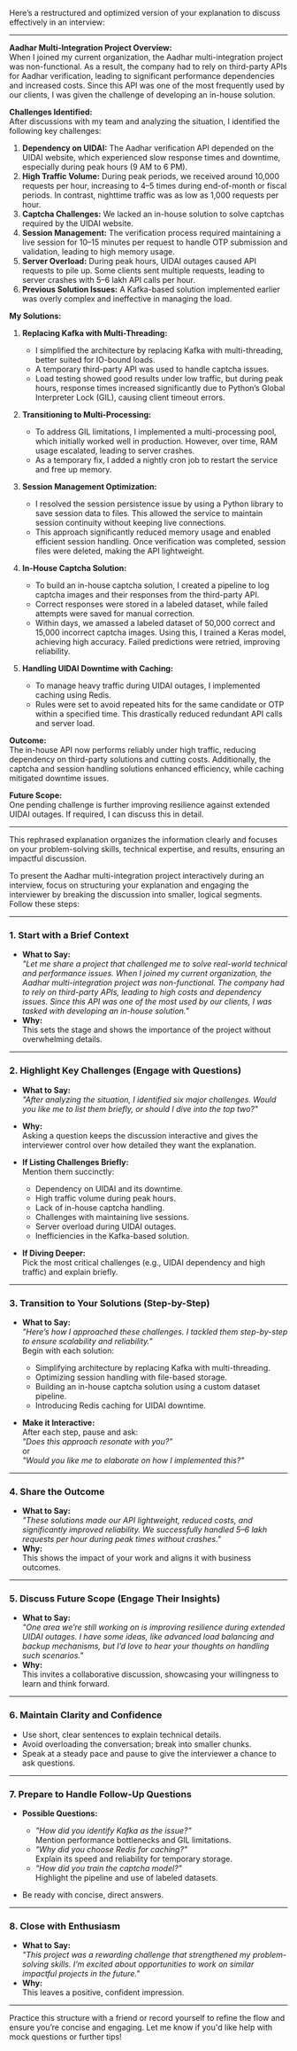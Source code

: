 Here’s a restructured and optimized version of your explanation to discuss effectively in an interview:

---

**Aadhar Multi-Integration Project Overview:**  
When I joined my current organization, the Aadhar multi-integration project was non-functional. As a result, the company had to rely on third-party APIs for Aadhar verification, leading to significant performance dependencies and increased costs. Since this API was one of the most frequently used by our clients, I was given the challenge of developing an in-house solution.

**Challenges Identified:**  
After discussions with my team and analyzing the situation, I identified the following key challenges:  
1. **Dependency on UIDAI:** The Aadhar verification API depended on the UIDAI website, which experienced slow response times and downtime, especially during peak hours (9 AM to 6 PM).  
2. **High Traffic Volume:** During peak periods, we received around 10,000 requests per hour, increasing to 4–5 times during end-of-month or fiscal periods. In contrast, nighttime traffic was as low as 1,000 requests per hour.  
3. **Captcha Challenges:** We lacked an in-house solution to solve captchas required by the UIDAI website.  
4. **Session Management:** The verification process required maintaining a live session for 10–15 minutes per request to handle OTP submission and validation, leading to high memory usage.  
5. **Server Overload:** During peak hours, UIDAI outages caused API requests to pile up. Some clients sent multiple requests, leading to server crashes with 5–6 lakh API calls per hour.  
6. **Previous Solution Issues:** A Kafka-based solution implemented earlier was overly complex and ineffective in managing the load.

**My Solutions:**  

1. **Replacing Kafka with Multi-Threading:**  
   - I simplified the architecture by replacing Kafka with multi-threading, better suited for IO-bound loads.  
   - A temporary third-party API was used to handle captcha issues.  
   - Load testing showed good results under low traffic, but during peak hours, response times increased significantly due to Python’s Global Interpreter Lock (GIL), causing client timeout errors.  

2. **Transitioning to Multi-Processing:**  
   - To address GIL limitations, I implemented a multi-processing pool, which initially worked well in production. However, over time, RAM usage escalated, leading to server crashes.  
   - As a temporary fix, I added a nightly cron job to restart the service and free up memory.

3. **Session Management Optimization:**  
   - I resolved the session persistence issue by using a Python library to save session data to files. This allowed the service to maintain session continuity without keeping live connections.  
   - This approach significantly reduced memory usage and enabled efficient session handling. Once verification was completed, session files were deleted, making the API lightweight.

4. **In-House Captcha Solution:**  
   - To build an in-house captcha solution, I created a pipeline to log captcha images and their responses from the third-party API.  
   - Correct responses were stored in a labeled dataset, while failed attempts were saved for manual correction.  
   - Within days, we amassed a labeled dataset of 50,000 correct and 15,000 incorrect captcha images. Using this, I trained a Keras model, achieving high accuracy. Failed predictions were retried, improving reliability.

5. **Handling UIDAI Downtime with Caching:**  
   - To manage heavy traffic during UIDAI outages, I implemented caching using Redis.  
   - Rules were set to avoid repeated hits for the same candidate or OTP within a specified time. This drastically reduced redundant API calls and server load.

**Outcome:**  
The in-house API now performs reliably under high traffic, reducing dependency on third-party solutions and cutting costs. Additionally, the captcha and session handling solutions enhanced efficiency, while caching mitigated downtime issues.

**Future Scope:**  
One pending challenge is further improving resilience against extended UIDAI outages. If required, I can discuss this in detail.

---

This rephrased explanation organizes the information clearly and focuses on your problem-solving skills, technical expertise, and results, ensuring an impactful discussion.

To present the Aadhar multi-integration project interactively during an interview, focus on structuring your explanation and engaging the interviewer by breaking the discussion into smaller, logical segments. Follow these steps:

---

### **1. Start with a Brief Context**
- **What to Say:**  
  _"Let me share a project that challenged me to solve real-world technical and performance issues. When I joined my current organization, the Aadhar multi-integration project was non-functional. The company had to rely on third-party APIs, leading to high costs and dependency issues. Since this API was one of the most used by our clients, I was tasked with developing an in-house solution."_  
- **Why:**  
  This sets the stage and shows the importance of the project without overwhelming details.

---

### **2. Highlight Key Challenges (Engage with Questions)**
- **What to Say:**  
  _"After analyzing the situation, I identified six major challenges. Would you like me to list them briefly, or should I dive into the top two?"_  
- **Why:**  
  Asking a question keeps the discussion interactive and gives the interviewer control over how detailed they want the explanation.

- **If Listing Challenges Briefly:**  
  Mention them succinctly:
  - Dependency on UIDAI and its downtime.
  - High traffic volume during peak hours.
  - Lack of in-house captcha handling.
  - Challenges with maintaining live sessions.
  - Server overload during UIDAI outages.
  - Inefficiencies in the Kafka-based solution.

- **If Diving Deeper:**  
  Pick the most critical challenges (e.g., UIDAI dependency and high traffic) and explain briefly.

---

### **3. Transition to Your Solutions (Step-by-Step)**
- **What to Say:**  
  _"Here’s how I approached these challenges. I tackled them step-by-step to ensure scalability and reliability."_  
  Begin with each solution:
  - Simplifying architecture by replacing Kafka with multi-threading.
  - Optimizing session handling with file-based storage.
  - Building an in-house captcha solution using a custom dataset pipeline.
  - Introducing Redis caching for UIDAI downtime.

- **Make it Interactive:**  
  After each step, pause and ask:  
  _"Does this approach resonate with you?"_  
  or  
  _"Would you like me to elaborate on how I implemented this?"_

---

### **4. Share the Outcome**
- **What to Say:**  
  _"These solutions made our API lightweight, reduced costs, and significantly improved reliability. We successfully handled 5–6 lakh requests per hour during peak times without crashes."_  
- **Why:**  
  This shows the impact of your work and aligns it with business outcomes.

---

### **5. Discuss Future Scope (Engage Their Insights)**
- **What to Say:**  
  _"One area we’re still working on is improving resilience during extended UIDAI outages. I have some ideas, like advanced load balancing and backup mechanisms, but I’d love to hear your thoughts on handling such scenarios."_  
- **Why:**  
  This invites a collaborative discussion, showcasing your willingness to learn and think forward.

---

### **6. Maintain Clarity and Confidence**
- Use short, clear sentences to explain technical details.
- Avoid overloading the conversation; break into smaller chunks.
- Speak at a steady pace and pause to give the interviewer a chance to ask questions.

---

### **7. Prepare to Handle Follow-Up Questions**
- **Possible Questions:**
  - _"How did you identify Kafka as the issue?"_  
    Mention performance bottlenecks and GIL limitations.
  - _"Why did you choose Redis for caching?"_  
    Explain its speed and reliability for temporary storage.
  - _"How did you train the captcha model?"_  
    Highlight the pipeline and use of labeled datasets.

- Be ready with concise, direct answers.

---

### **8. Close with Enthusiasm**
- **What to Say:**  
  _"This project was a rewarding challenge that strengthened my problem-solving skills. I’m excited about opportunities to work on similar impactful projects in the future."_  
- **Why:**  
  This leaves a positive, confident impression.

---

Practice this structure with a friend or record yourself to refine the flow and ensure you’re concise and engaging. Let me know if you'd like help with mock questions or further tips!